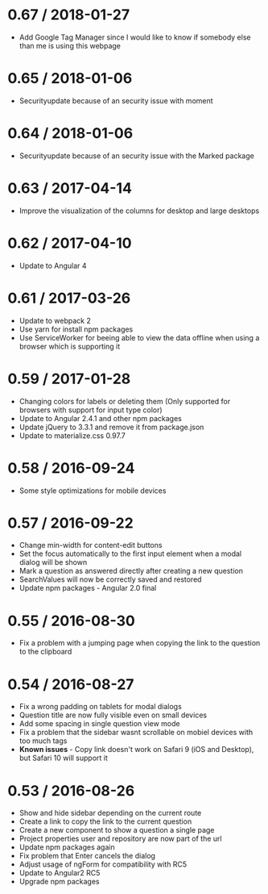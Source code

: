 0.67 / 2018-01-27
=================

  * Add Google Tag Manager since I would like to know if somebody else than me is using this webpage

0.65 / 2018-01-06
==================

  * Securityupdate because of an security issue with moment

0.64 / 2018-01-06
==================

  * Securityupdate because of an security issue with the Marked package

0.63 / 2017-04-14
==================

  * Improve the visualization of the columns for desktop and large desktops

0.62 / 2017-04-10
==================

  * Update to Angular 4

0.61 / 2017-03-26
==================

  * Update to webpack 2
  * Use yarn for install npm packages
  * Use ServiceWorker for beeing able to view the data offline when using a browser which is
  supporting it

0.59 / 2017-01-28
==================

  * Changing colors for labels or deleting them
    (Only supported for browsers with support for input type color)
  * Update to Angular 2.4.1 and other npm packages
  * Update jQuery to 3.3.1 and remove it from package.json
  * Update to materialize.css 0.97.7

0.58 / 2016-09-24
==================

  * Some style optimizations for mobile devices

0.57 / 2016-09-22
==================

  * Change min-width for content-edit buttons
  * Set the focus automatically to the first input element when a modal dialog will be shown
  * Mark a question as answered directly after creating a new question
  * SearchValues will now be correctly saved and restored
  * Update npm packages - Angular 2.0 final

0.55 / 2016-08-30
==================

  * Fix a problem with a jumping page when copying the link to the question to the clipboard

0.54 / 2016-08-27
==================

  * Fix a wrong padding on tablets for modal dialogs
  * Question title are now fully visible even on small devices
  * Add some spacing in single question view mode
  * Fix a problem that the sidebar wasnt scrollable on mobiel devices with too much tags
  * **Known issues** - Copy link doesn't work on Safari 9 (iOS and Desktop), but Safari 10 will support it

0.53 / 2016-08-26
==================

  * Show and hide sidebar depending on the current route
  * Create a link to copy the link to the current question
  * Create a new component to show a question a single page
  * Project properties user and repository are now part of the url
  * Update npm packages again
  * Fix problem that Enter cancels the dialog
  * Adjust usage of ngForm for compatibility with RC5
  * Update to Angular2 RC5
  * Upgrade npm packages
